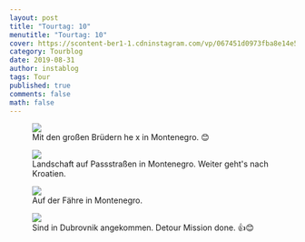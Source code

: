 ```yaml
---
layout: post
title: "Tourtag: 10"
menutitle: "Tourtag: 10"
cover: https://scontent-ber1-1.cdninstagram.com/vp/067451d0973fba8e14e50a5b1aa8d351/5DF95425/t51.2885-15/e35/68848550_161602544985977_2040963406510105978_n.jpg?_nc_ht=scontent-ber1-1.cdninstagram.com
category: Tourblog
date: 2019-08-31
author: instablog
tags: Tour
published: true
comments: false
math: false
---
```


<figure><img src="https://scontent-ber1-1.cdninstagram.com/vp/616bc1eb1467013dfb530e4efa716b22/5DF7B832/t51.2885-15/e35/67132120_154202909102552_1058438396199803378_n.jpg?_nc_ht=scontent-ber1-1.cdninstagram.com"/> <figcaption>Mit den großen Brüdern he x in Montenegro. 😊</figcaption></figure>
<figure><img src="https://scontent-ber1-1.cdninstagram.com/vp/51d6fb996fd2c6b31e15ed70f0c3dba3/5DF53749/t51.2885-15/e35/69567833_658788011272510_1764154752894838863_n.jpg?_nc_ht=scontent-ber1-1.cdninstagram.com"/> <figcaption>Landschaft auf Passstraßen in Montenegro. Weiter geht&#x27;s nach Kroatien.</figcaption></figure>
<figure><img src="https://scontent-ber1-1.cdninstagram.com/vp/6bb31ce7f1e57338556e1b189fb3a784/5E07FBAE/t51.2885-15/e35/69227260_2255269651450566_6559510138240209720_n.jpg?_nc_ht=scontent-ber1-1.cdninstagram.com"/> <figcaption>Auf der Fähre in Montenegro.</figcaption></figure>
<figure><img src="https://scontent-ber1-1.cdninstagram.com/vp/067451d0973fba8e14e50a5b1aa8d351/5DF95425/t51.2885-15/e35/68848550_161602544985977_2040963406510105978_n.jpg?_nc_ht=scontent-ber1-1.cdninstagram.com"/> <figcaption>Sind in Dubrovnik angekommen. Detour Mission done. 👍😊</figcaption></figure>
